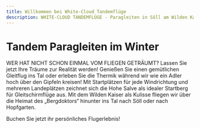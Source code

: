 ```yaml
---
title: Willkommen bei White-Cloud Tandemflüge
description: WHITE-CLOUD TANDEMFLÜGE - Paragleiten in Söll am Wilden Kaiser, oder von Hopfgarten in Brixental. Mit der Bergbahn hinauf auf der Hohe Salve.
---
```


# Tandem Paragleiten im Winter

WER HAT NICHT SCHON EINMAL VOM FLIEGEN GETRÄUMT?
Lassen Sie jetzt Ihre Träume zur Realität werden! Genießen Sie einen gemütlichen Gleitflug ins Tal oder erleben Sie die Thermik während wir wie ein Adler hoch über den Gipfeln kreisen! Mit Startplätzen für jede Windrichtung und mehreren Landeplätzen zeichnet sich die Hohe Salve als idealer Startberg für Gleitschirmflüge aus. Mit dem Wilden Kaiser als Kulisse fliegen wir über die Heimat des „Bergdoktors“ hinunter ins Tal nach Söll oder nach Hopfgarten. 

Buchen Sie jetzt ihr persönliches Flugerlebnis!
